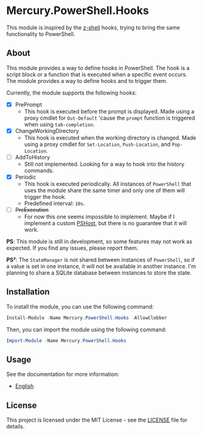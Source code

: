 # Mercury.PowerShell.Hooks

This module is inspired by the [z-shell][1] hooks, trying to bring the same functionality to PowerShell.

## About

This module provides a way to define hooks in PowerShell. The hook is a script block or a function that is executed when a specific event occurs. The module provides a way to define hooks and to trigger them.

Currently, the module supports the following hooks:

- [x] PrePrompt
  - This hook is executed before the prompt is displayed. Made using a proxy cmdlet for `Out-Default` 'cause the `prompt` function is triggered when using `tab-completion`.
- [x] ChangeWorkingDirectory
  - This hook is executed when the working directory is changed. Made using a proxy cmdlet for `Set-Location`, `Push-Location`, and `Pop-Location`.
- [ ] AddToHistory
  - Still not implemented. Looking for a way to hook into the history commands.
- [x] Periodic
  - This hook is executed periodically. All instances of `PowerShell` that uses the module share the same timer and only one of them will trigger the hook.
  - Predefined interval: `10s`.
- [ ] ~~PreExecution~~
  - For now this one seems impossible to implement. Maybe if I implement a custom [PSHost][2], but there is no guarantee that it will work.

**PS**: This module is still in development, so some features may not work as expected. If you find any issues, please report them.

**PS²**: The `StateManager` is not shared between instances of `PowerShell`, so if a value is set in one instance, it will not be available in another instance. I'm planning to share a SQLite database between instances to store the state.

## Installation

To install the module, you can use the following command:

```powershell
Install-Module -Name Mercury.PowerShell.Hooks -AllowClobber
```

Then, you can import the module using the following command:

```powershell
Import-Module -Name Mercury.PowerShell.Hooks
```

## Usage

See the documentation for more information:

- [English][3]

## License

This project is licensed under the MIT License - see the [LICENSE][4] file for details.

[1]: https://www.zsh.org/
[2]: https://learn.microsoft.com/en-us/dotnet/api/system.management.automation.host.pshost?view=powershellsdk-7.4.0
[3]: documentation/en-US/Mercury.PowerShell.Hooks.md
[4]: LICENSE.md
